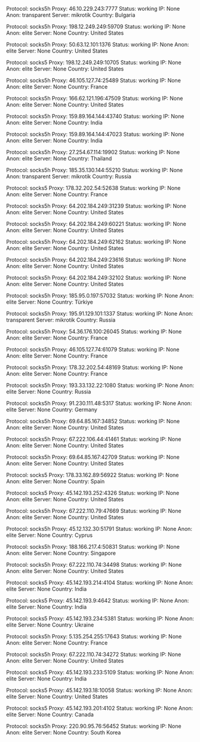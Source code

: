Protocol: socks5h
Proxy: 46.10.229.243:7777
Status: working
IP: None
Anon: transparent
Server: mikrotik
Country: Bulgaria

Protocol: socks5h
Proxy: 198.12.249.249:59709
Status: working
IP: None
Anon: elite
Server: None
Country: United States

Protocol: socks5h
Proxy: 50.63.12.101:1376
Status: working
IP: None
Anon: elite
Server: None
Country: United States

Protocol: socks5
Proxy: 198.12.249.249:10705
Status: working
IP: None
Anon: elite
Server: None
Country: United States

Protocol: socks5h
Proxy: 46.105.127.74:25489
Status: working
IP: None
Anon: elite
Server: None
Country: France

Protocol: socks5h
Proxy: 166.62.121.196:47509
Status: working
IP: None
Anon: elite
Server: None
Country: United States

Protocol: socks5h
Proxy: 159.89.164.144:43740
Status: working
IP: None
Anon: elite
Server: None
Country: India

Protocol: socks5h
Proxy: 159.89.164.144:47023
Status: working
IP: None
Anon: elite
Server: None
Country: India

Protocol: socks5h
Proxy: 27.254.67.114:19902
Status: working
IP: None
Anon: elite
Server: None
Country: Thailand

Protocol: socks5h
Proxy: 185.35.130.144:55210
Status: working
IP: None
Anon: transparent
Server: mikrotik
Country: Russia

Protocol: socks5
Proxy: 178.32.202.54:52638
Status: working
IP: None
Anon: elite
Server: None
Country: France

Protocol: socks5h
Proxy: 64.202.184.249:31239
Status: working
IP: None
Anon: elite
Server: None
Country: United States

Protocol: socks5h
Proxy: 64.202.184.249:60221
Status: working
IP: None
Anon: elite
Server: None
Country: United States

Protocol: socks5h
Proxy: 64.202.184.249:62162
Status: working
IP: None
Anon: elite
Server: None
Country: United States

Protocol: socks5h
Proxy: 64.202.184.249:23616
Status: working
IP: None
Anon: elite
Server: None
Country: United States

Protocol: socks5h
Proxy: 64.202.184.249:32102
Status: working
IP: None
Anon: elite
Server: None
Country: United States

Protocol: socks5h
Proxy: 185.95.0.197:57032
Status: working
IP: None
Anon: elite
Server: None
Country: Türkiye

Protocol: socks5h
Proxy: 195.91.129.101:1337
Status: working
IP: None
Anon: transparent
Server: mikrotik
Country: Russia

Protocol: socks5h
Proxy: 54.36.176.100:26045
Status: working
IP: None
Anon: elite
Server: None
Country: France

Protocol: socks5h
Proxy: 46.105.127.74:61079
Status: working
IP: None
Anon: elite
Server: None
Country: France

Protocol: socks5h
Proxy: 178.32.202.54:48169
Status: working
IP: None
Anon: elite
Server: None
Country: France

Protocol: socks5h
Proxy: 193.33.132.22:1080
Status: working
IP: None
Anon: elite
Server: None
Country: Russia

Protocol: socks5h
Proxy: 91.230.111.48:5317
Status: working
IP: None
Anon: elite
Server: None
Country: Germany

Protocol: socks5h
Proxy: 69.64.85.167:34852
Status: working
IP: None
Anon: elite
Server: None
Country: United States

Protocol: socks5h
Proxy: 67.222.106.44:41461
Status: working
IP: None
Anon: elite
Server: None
Country: United States

Protocol: socks5h
Proxy: 69.64.85.167:42709
Status: working
IP: None
Anon: elite
Server: None
Country: United States

Protocol: socks5
Proxy: 178.33.162.89:56922
Status: working
IP: None
Anon: elite
Server: None
Country: Spain

Protocol: socks5
Proxy: 45.142.193.252:4326
Status: working
IP: None
Anon: elite
Server: None
Country: United States

Protocol: socks5h
Proxy: 67.222.110.79:47669
Status: working
IP: None
Anon: elite
Server: None
Country: United States

Protocol: socks5h
Proxy: 45.12.132.30:51791
Status: working
IP: None
Anon: elite
Server: None
Country: Cyprus

Protocol: socks5h
Proxy: 188.166.217.4:50831
Status: working
IP: None
Anon: elite
Server: None
Country: Singapore

Protocol: socks5h
Proxy: 67.222.110.74:34498
Status: working
IP: None
Anon: elite
Server: None
Country: United States

Protocol: socks5
Proxy: 45.142.193.214:4104
Status: working
IP: None
Anon: elite
Server: None
Country: India

Protocol: socks5
Proxy: 45.142.193.9:4642
Status: working
IP: None
Anon: elite
Server: None
Country: India

Protocol: socks5
Proxy: 45.142.193.234:5381
Status: working
IP: None
Anon: elite
Server: None
Country: Ukraine

Protocol: socks5h
Proxy: 5.135.254.255:17643
Status: working
IP: None
Anon: elite
Server: None
Country: France

Protocol: socks5h
Proxy: 67.222.110.74:34272
Status: working
IP: None
Anon: elite
Server: None
Country: United States

Protocol: socks5
Proxy: 45.142.193.233:5109
Status: working
IP: None
Anon: elite
Server: None
Country: India

Protocol: socks5
Proxy: 45.142.193.18:10058
Status: working
IP: None
Anon: elite
Server: None
Country: United States

Protocol: socks5
Proxy: 45.142.193.201:4102
Status: working
IP: None
Anon: elite
Server: None
Country: Canada

Protocol: socks5h
Proxy: 220.90.95.76:56452
Status: working
IP: None
Anon: elite
Server: None
Country: South Korea

